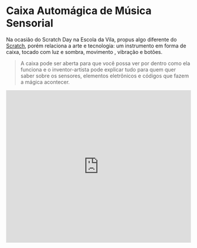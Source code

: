 # Caixa Automágica de Música Sensorial

Na ocasião do Scratch Day na Escola da Vila, propus algo diferente do [Scratch](https://scratch.mit.edu/), porém relaciona a arte e tecnologia: um instrumento em forma de caixa, tocado com luz e sombra, movimento , vibração e botões.

> A caixa pode ser aberta para que você possa ver por dentro como ela funciona e o inventor-artista pode explicar tudo para quem quer saber sobre os sensores, elementos eletrônicos e códigos que fazem a mágica acontecer.

<iframe style="width:100%;height:416px" src="https://www.youtube.com/embed/uFAkK3SoOVk?rel=0&amp;showinfo=0" frameborder="0" allow="accelerometer; autoplay; encrypted-media; gyroscope; picture-in-picture" allowfullscreen>if you can't see a video here please turno off AddBlocker for this page. It's a YouTube thing. Sorry about that.</iframe>
